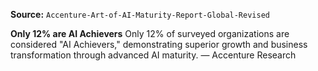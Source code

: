 **Source:** `Accenture-Art-of-AI-Maturity-Report-Global-Revised`

**Only 12% are AI Achievers**
Only 12% of surveyed organizations are considered "AI Achievers," demonstrating superior growth and business transformation through advanced AI maturity. — Accenture Research
